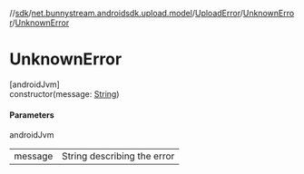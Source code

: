 //[sdk](../../../../index.md)/[net.bunnystream.androidsdk.upload.model](../../index.md)/[UploadError](../index.md)/[UnknownError](index.md)/[UnknownError](-unknown-error.md)

# UnknownError

[androidJvm]\
constructor(message: [String](https://kotlinlang.org/api/latest/jvm/stdlib/kotlin/-string/index.html))

#### Parameters

androidJvm

| | |
|---|---|
| message | String describing the error |

